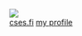 ![](https://progress-bar.dev/8/?scale=300&width=200&color=babaca&suffix=/300%20solved)
<br>
[cses.fi](https://cses.fi/problemset) [my profile](https://cses.fi/user/173063)
